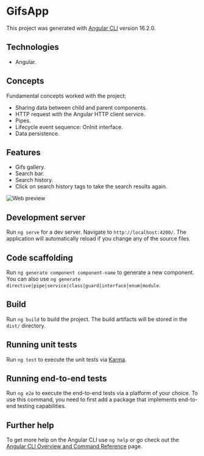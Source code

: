 # GifsApp

This project was generated with [Angular CLI](https://github.com/angular/angular-cli) version 16.2.0.

## Technologies

- Angular.

## Concepts

Fundamental concepts worked with the project:

- Sharing data between child and parent components.
- HTTP request with the Angular HTTP client service.
- Pipes.
- Lifecycle event sequence: OnInit interface.
- Data persistence.

## Features

- Gifs gallery.
- Search bar.
- Search history.
- Click on search history tags to take the search results again.

![Web preview](https://i.ibb.co/7YPq44B/Gifs-app.png "Web preview")

## Development server

Run `ng serve` for a dev server. Navigate to `http://localhost:4200/`. The application will automatically reload if you change any of the source files.

## Code scaffolding

Run `ng generate component component-name` to generate a new component. You can also use `ng generate directive|pipe|service|class|guard|interface|enum|module`.

## Build

Run `ng build` to build the project. The build artifacts will be stored in the `dist/` directory.

## Running unit tests

Run `ng test` to execute the unit tests via [Karma](https://karma-runner.github.io).

## Running end-to-end tests

Run `ng e2e` to execute the end-to-end tests via a platform of your choice. To use this command, you need to first add a package that implements end-to-end testing capabilities.

## Further help

To get more help on the Angular CLI use `ng help` or go check out the [Angular CLI Overview and Command Reference](https://angular.io/cli) page.
